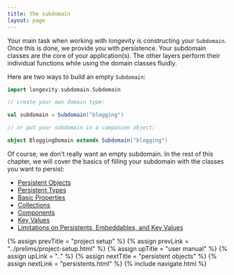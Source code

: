 ```yaml
---
title: the subdomain
layout: page
---
```


Your main task when working with longevity is constructing your
`Subdomain`. Once this is done, we provide you with persistence. Your
subdomain classes are the core of your application(s). The other
layers perform their individual functions while using the domain
classes fluidly.

Here are two ways to build an empty `Subdomain`:

```scala
import longevity.subdomain.Subdomain

// create your own domain type:

val subdomain = Subdomain("blogging")

// or put your subdomain in a companion object:

object BloggingDomain extends Subdomain("blogging")
```

Of course, we don't really want an empty subdomain. In the rest of
this chapter, we will cover the basics of filling your subdomain with
the classes you want to persist:

- [Persistent Objects](persistents.html)
- [Persistent Types](ptypes.html)
- [Basic Properties](basics.html)
- [Collections](collections.html)
- [Components](components.html)
- [Key Values](key-values.html)
- [Limitations on Persistents, Embeddables, and Key Values](limitations.html)

{% assign prevTitle = "project setup" %}
{% assign prevLink  = "../prelims/project-setup.html" %}
{% assign upTitle   = "user manual" %}
{% assign upLink    = ".." %}
{% assign nextTitle = "persistent objects" %}
{% assign nextLink  = "persistents.html" %}
{% include navigate.html %}

